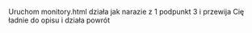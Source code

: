 Uruchom monitory.html
działa jak narazie z 1 podpunkt 3 i przewija Cię ładnie do opisu i działa powrót